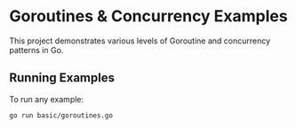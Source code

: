 # Goroutines & Concurrency Examples

This project demonstrates various levels of Goroutine and concurrency patterns in Go.

## Running Examples

To run any example:

```bash
go run basic/goroutines.go
